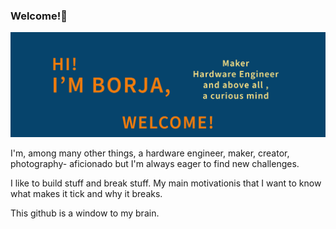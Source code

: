 ### Welcome!👋

![alt text](Banner_github.png "Banner")

I'm, among many other things, a hardware engineer, maker, creator, photography- aficionado but I'm always eager to find new challenges. 

I like to build stuff and break stuff. My main motivationis that I want to know what makes it tick and why it breaks.

This github is a window to my brain.